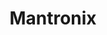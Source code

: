---
title: "Mantronix"
summary: "Mantronix, one of the most innovative hip-hop acts of all time, was founded by Kurtis el Khaleel, who was born in Jamaica, though his family soon moved to Canada and ended up in New York by the late 1970s. During high school, Khaleel wanted to be in a band but couldn't find anyone who wanted to be in a band with him, so he bought a Roland TR-606 drum machine and a Roland TB-303 bass machine, and mastered them quickly. Taking the stage name Mantronik , he soon began DJing around the city and was working behind the decks at Manhattan's Downtown Records when he met Haitian-born MC Tee, . After the duo had assembled a demo tape, they gave it to William Socolov, president of Sleeping Bag Records. He signed Mantronix soon after hearing it, and released its debut single, \"Fresh is the Word.\" The track lit up New York's streets and clubs during 1985. In 1986, Mantronix's debut full-length The Album was released. Two new singles, \"Needle to the Groove\" and \"Bassline,\" became big street hits in New York and, amazingly, even crossed over to join the first wave of hip-hop chart-makers in Britain. By that time, Mantronik had also begun working as an A&R representative at Sleeping Bag, where he signed , produced 's first credit , and helmed other intense tracks by Tricky Tee, , and . The second Mantronix LP, Music Madness, continued to keep the duo fresh in the clubs. The increasing popularity of hip-hop gave Mantronix a chance at a major-label contract, and by 1987, the duo signed with Capitol/EMI, which created a legal battle between Sleeping Bag and the group—their old label claimed that they were owed two more albums. In Full Effect was released in 1988, and it portrayed Mantronik jettisoning many his more hardcore inclinations in favor of a fusion of dance and R&B. The production excursion \"Do You Like...Mantronik?\" proved that Mantronik's ear for clever beats remained, however, and Mantronix's success in Britain prompted several of the first sampladelic hits, such \"Pump up the Volume\" by M/A/R/R/S and \"Theme from S'Express\" by S'Express. Soon after its third album, MC Tee left to join the Air Force. Mantronik replaced him with and DJ Dee . With 1990's This Should Move Ya, Mantronik made the move from hip-hop into more straight-ahead dance music. With vocalist Wondress in tow, a pair of Mantronix singles stormed the British Top 20, including the top-five \"Got to Have Your Love.\" Mantronik still used the MCs, he but continued to work in dance music with the group's last album, 1991's The Incredible Sound Machine. As a group entity, Mantronix disappeared at that point. Mantronik began producing other acts—mostly female vocalists or latin freestyle acts—and later exited music altogether, getting married and raising a family, eventually having a son nicknamed Boytronik. Mantronik returned in the mid-1990s as a breakbeat elder statesman, recording as Kurtis Mantronik and providing remixes for EPMD, the Future Sound of London, and Violet. A Mantronix respective and several album reissues began filtering out in 1999, and Mantronik began recording a new solo album later that year."
image: "mantronix.jpg"
apple_music_artist_url: "https://music.apple.com/gb/artist/mantronix/15900729"
wikipedia_url: "https://en.wikipedia.org/wiki/Mantronix"
---